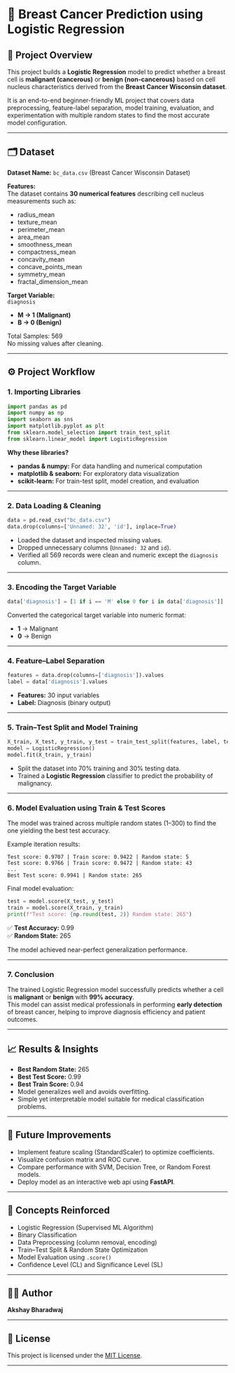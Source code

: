 # 🧠 Breast Cancer Prediction using Logistic Regression

## 📘 Project Overview

This project builds a **Logistic Regression** model to predict whether a breast cell is **malignant (cancerous)** or **benign (non-cancerous)** based on cell nucleus characteristics derived from the **Breast Cancer Wisconsin dataset**.

It is an end-to-end beginner-friendly ML project that covers data preprocessing, feature-label separation, model training, evaluation, and experimentation with multiple random states to find the most accurate model configuration.

---

## 🗂 Dataset

**Dataset Name:** `bc_data.csv` (Breast Cancer Wisconsin Dataset)

**Features:**  
The dataset contains **30 numerical features** describing cell nucleus measurements such as:

- radius_mean  
- texture_mean  
- perimeter_mean  
- area_mean  
- smoothness_mean  
- compactness_mean  
- concavity_mean  
- concave_points_mean  
- symmetry_mean  
- fractal_dimension_mean  

**Target Variable:**  
`diagnosis`  
- **M → 1 (Malignant)**  
- **B → 0 (Benign)**

Total Samples: 569  
No missing values after cleaning.

---

## ⚙️ Project Workflow

### 1. Importing Libraries

```python
import pandas as pd
import numpy as np
import seaborn as sns
import matplotlib.pyplot as plt
from sklearn.model_selection import train_test_split
from sklearn.linear_model import LogisticRegression
```

**Why these libraries?**
- **pandas & numpy:** For data handling and numerical computation  
- **matplotlib & seaborn:** For exploratory data visualization  
- **scikit-learn:** For train-test split, model creation, and evaluation  

---

### 2. Data Loading & Cleaning

```python
data = pd.read_csv("bc_data.csv")
data.drop(columns=['Unnamed: 32', 'id'], inplace=True)
```

- Loaded the dataset and inspected missing values.  
- Dropped unnecessary columns (`Unnamed: 32` and `id`).  
- Verified all 569 records were clean and numeric except the `diagnosis` column.

---

### 3. Encoding the Target Variable

```python
data['diagnosis'] = [1 if i == 'M' else 0 for i in data['diagnosis']]
```

Converted the categorical target variable into numeric format:
- **1** → Malignant  
- **0** → Benign

---

### 4. Feature–Label Separation

```python
features = data.drop(columns=['diagnosis']).values
label = data['diagnosis'].values
```

- **Features:** 30 input variables  
- **Label:** Diagnosis (binary output)

---

### 5. Train–Test Split and Model Training

```python
X_train, X_test, y_train, y_test = train_test_split(features, label, test_size=0.3, random_state=265)
model = LogisticRegression()
model.fit(X_train, y_train)
```

- Split the dataset into 70% training and 30% testing data.  
- Trained a **Logistic Regression** classifier to predict the probability of malignancy.

---

### 6. Model Evaluation using Train & Test Scores

The model was trained across multiple random states (1–300) to find the one yielding the best test accuracy.

Example iteration results:
```
Test score: 0.9707 | Train score: 0.9422 | Random state: 5
Test score: 0.9766 | Train score: 0.9472 | Random state: 43
...
Best Test score: 0.9941 | Random state: 265
```

Final model evaluation:
```python
test = model.score(X_test, y_test)
train = model.score(X_train, y_train)
print(f"Test score: {np.round(test, 2)} Random state: 265")
```

✅ **Test Accuracy:** 0.99  
✅ **Random State:** 265  

The model achieved near-perfect generalization performance.

---

### 7. Conclusion

The trained Logistic Regression model successfully predicts whether a cell is **malignant** or **benign** with **99% accuracy**.  
This model can assist medical professionals in performing **early detection** of breast cancer, helping to improve diagnosis efficiency and patient outcomes.

---

## 📈 Results & Insights

- **Best Random State:** 265  
- **Best Test Score:** 0.99  
- **Best Train Score:** 0.94  
- Model generalizes well and avoids overfitting.  
- Simple yet interpretable model suitable for medical classification problems.

---

## 🚀 Future Improvements

- Implement feature scaling (StandardScaler) to optimize coefficients.  
- Visualize confusion matrix and ROC curve.  
- Compare performance with SVM, Decision Tree, or Random Forest models.  
- Deploy model as an interactive web api using **FastAPI**.  

---


## 🧩 Concepts Reinforced

- Logistic Regression (Supervised ML Algorithm)  
- Binary Classification  
- Data Preprocessing (column removal, encoding)  
- Train–Test Split & Random State Optimization  
- Model Evaluation using `.score()`  
- Confidence Level (CL) and Significance Level (SL)

---

## 🧑‍💻 Author

**Akshay Bharadwaj**

---

## 🪪 License

This project is licensed under the [MIT License](LICENSE).

---
